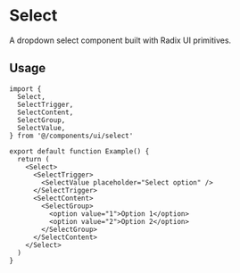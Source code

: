 # Select

A dropdown select component built with Radix UI primitives.

## Usage

```tsx
import { 
  Select,
  SelectTrigger,
  SelectContent,
  SelectGroup,
  SelectValue,
} from '@/components/ui/select'

export default function Example() {
  return (
    <Select>
      <SelectTrigger>
        <SelectValue placeholder="Select option" />
      </SelectTrigger>
      <SelectContent>
        <SelectGroup>
          <option value="1">Option 1</option>
          <option value="2">Option 2</option>
        </SelectGroup>
      </SelectContent>
    </Select>
  )
}
```
